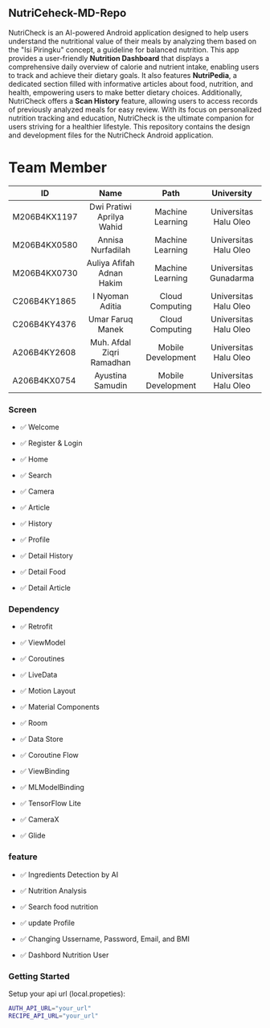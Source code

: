 ## NutriCeheck-MD-Repo

NutriCheck is an AI-powered Android application designed to help users understand the nutritional value of their meals by analyzing them based on the "Isi Piringku" concept, a guideline for balanced nutrition. This app provides a user-friendly **Nutrition Dashboard** that displays a comprehensive daily overview of calorie and nutrient intake, enabling users to track and achieve their dietary goals. It also features **NutriPedia**, a dedicated section filled with informative articles about food, nutrition, and health, empowering users to make better dietary choices. Additionally, NutriCheck offers a **Scan History** feature, allowing users to access records of previously analyzed meals for easy review. With its focus on personalized nutrition tracking and education, NutriCheck is the ultimate companion for users striving for a healthier lifestyle. This repository contains the design and development files for the NutriCheck Android application.

# Team Member

| ID | Name | Path | University |
| ----------- | :---------: | :----------: | :----------: |
| M206B4KX1197 | Dwi Pratiwi Aprilya Wahid | Machine Learning | Universitas Halu Oleo |
| M206B4KX0580 | Annisa Nurfadilah | Machine Learning | Universitas Halu Oleo |
| M206B4KX0730 | Auliya Afifah Adnan Hakim | Machine Learning | Universitas Gunadarma |
| C206B4KY1865 | I Nyoman Aditia | Cloud Computing | Universitas Halu Oleo |
| C206B4KY4376 | Umar Faruq Manek | Cloud Computing | Universitas Halu Oleo |
| A206B4KY2608 | Muh. Afdal Ziqri Ramadhan | Mobile Development | Universitas Halu Oleo |
| A206B4KX0754 | Ayustina Samudin | Mobile Development | Universitas Halu Oleo |

### Screen

- ✅ Welcome

- ✅ Register & Login

- ✅ Home

- ✅ Search

- ✅ Camera
  
- ✅ Article

- ✅ History

- ✅ Profile

- ✅ Detail History

- ✅ Detail Food

- ✅ Detail Article

### Dependency

- ✅ Retrofit

- ✅ ViewModel

- ✅ Coroutines

- ✅ LiveData

- ✅ Motion Layout

- ✅ Material Components

- ✅ Room
      
- ✅ Data Store

- ✅ Coroutine Flow

- ✅ ViewBinding
    
- ✅ MLModelBinding

- ✅ TensorFlow Lite

- ✅ CameraX

- ✅ Glide

### feature

- ✅ Ingredients Detection by AI

- ✅ Nutrition Analysis

- ✅ Search food nutrition

- ✅ update Profile

- ✅ Changing Ussername, Password, Email, and BMI

- ✅ Dashbord Nutrition User

### Getting Started

Setup your api url (local.propeties):

```bash
AUTH_API_URL="your_url"
RECIPE_API_URL="your_url"
```
